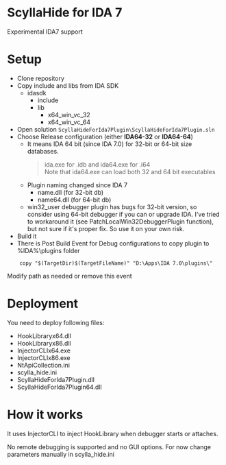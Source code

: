 # ScyllaHide for IDA 7
Experimental IDA7 support

# Setup

- Clone repository
- Copy include and libs from IDA SDK
  - idasdk
    - include
    - lib
      - x64_win_vc_32
      - x64_win_vc_64
- Open solution ``ScyllaHideForIda7Plugin\ScyllaHideForIda7Plugin.sln``
- Choose Release configuration (either **IDA64-32** or **IDA64-64**)
  - It means IDA 64 bit (since IDA 7.0) for 32-bit or 64-bit size databases.
    > ida.exe for .idb and ida64.exe for .i64 <br/>
    > Note that ida64.exe can load both 32 and 64 bit executables
   - Plugin naming changed since IDA 7
     - name.dll (for 32-bit db)
     - name64.dll (for 64-bit db)
   - win32_user debugger plugin has bugs for 32-bit version,
     so consider using 64-bit debugger if you can or upgrade IDA.
     I've tried to workaround it (see PatchLocalWin32DebuggerPlugin function),
     but not sure if it's proper fix. So use it on your own risk.
- Build it
- There is Post Build Event for Debug configurations to copy plugin to %IDA%\plugins folder

```
    copy "$(TargetDir)$(TargetFileName)" "D:\Apps\IDA 7.0\plugins\"
```

  Modify path as needed or remove this event

# Deployment

You need to deploy following files:

- HookLibraryx64.dll
- HookLibraryx86.dll
- InjectorCLIx64.exe
- InjectorCLIx86.exe
- NtApiCollection.ini
- scylla_hide.ini
- ScyllaHideForIda7Plugin.dll
- ScyllaHideForIda7Plugin64.dll

# How it works

It uses InjectorCLI to inject HookLibrary when debugger starts or attaches.

No remote debugging is supported and no GUI options.
For now change parameters manually in scylla_hide.ini
